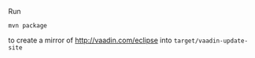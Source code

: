 Run

```mvn package```

to create a mirror of http://vaadin.com/eclipse into
`target/vaadin-update-site`